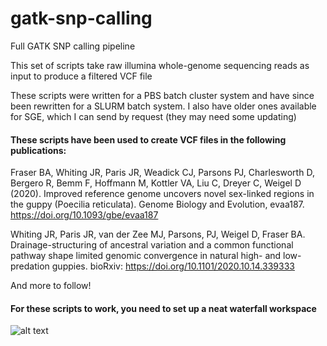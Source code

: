 # gatk-snp-calling
Full GATK SNP calling pipeline

This set of scripts take raw illumina whole-genome sequencing reads as input to produce a filtered VCF file

These scripts were written for a PBS batch cluster system and have since been rewritten for a SLURM batch system. I also have older ones available for SGE, which I can send by request (they may need some updating)

#### These scripts have been used to create VCF files in the following publications:

Fraser BA, Whiting JR, Paris JR, Weadick CJ, Parsons PJ, Charlesworth D, Bergero R, Bemm F, Hoffmann M, Kottler VA, Liu C, Dreyer C, Weigel D (2020). Improved reference genome uncovers novel sex-linked regions in the guppy (Poecilia reticulata). Genome Biology and Evolution, evaa187. https://doi.org/10.1093/gbe/evaa187

Whiting JR, Paris JR, van der Zee MJ, Parsons, PJ, Weigel D, Fraser BA. Drainage-structuring of ancestral variation and a common functional pathway shape limited genomic convergence in natural high- and low-predation guppies. bioRxiv: https://doi.org/10.1101/2020.10.14.339333

And more to follow! 


#### For these scripts to work, you need to set up a neat waterfall workspace

![alt text](https://github.com/josieparis/gatk-snp-calling/directory_structure.001.jpegraw=true)


